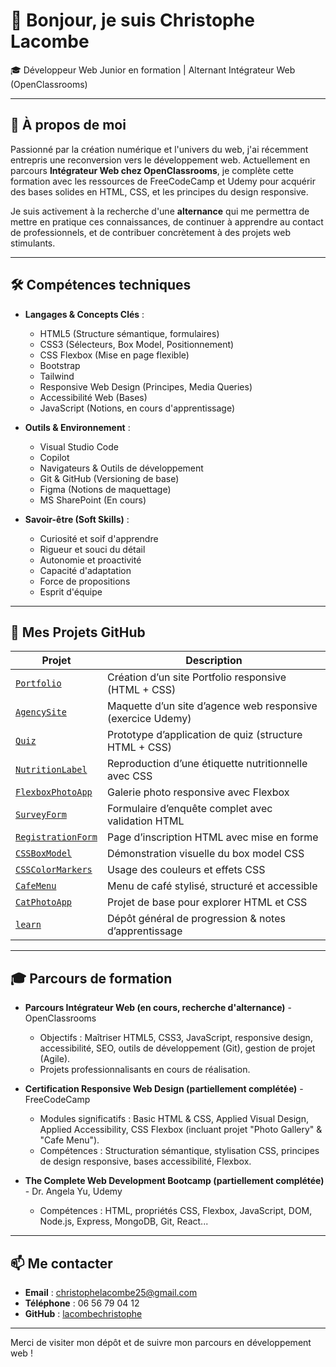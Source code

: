 # 👋 Bonjour, je suis Christophe Lacombe

🎓 Développeur Web Junior en formation | Alternant Intégrateur Web (OpenClassrooms)

---

## 🚀 À propos de moi

Passionné par la création numérique et l'univers du web, j'ai récemment entrepris une reconversion vers le développement web. Actuellement en parcours **Intégrateur Web chez OpenClassrooms**, je complète cette formation avec les ressources de FreeCodeCamp et Udemy pour acquérir des bases solides en HTML, CSS, et les principes du design responsive.

Je suis activement à la recherche d'une **alternance** qui me permettra de mettre en pratique ces connaissances, de continuer à apprendre au contact de professionnels, et de contribuer concrètement à des projets web stimulants.

---

## 🛠️ Compétences techniques

- **Langages & Concepts Clés** :
  - HTML5 (Structure sémantique, formulaires)
  - CSS3 (Sélecteurs, Box Model, Positionnement)
  - CSS Flexbox (Mise en page flexible)
  - Bootstrap
  - Tailwind
  - Responsive Web Design (Principes, Media Queries)
  - Accessibilité Web (Bases)
  - JavaScript (Notions, en cours d'apprentissage)

- **Outils & Environnement** :
  - Visual Studio Code
  - Copilot
  - Navigateurs & Outils de développement
  - Git & GitHub (Versioning de base)
  - Figma (Notions de maquettage)
  - MS SharePoint (En cours)

- **Savoir-être (Soft Skills)** :
  - Curiosité et soif d'apprendre
  - Rigueur et souci du détail
  - Autonomie et proactivité
  - Capacité d'adaptation
  - Force de propositions
  - Esprit d'équipe

---

## 📁 Mes Projets GitHub

| Projet | Description |
|--------|-------------|
| [`Portfolio`](https://lacombechristophe.github.io/portfolio/) | Création d’un site Portfolio responsive (HTML + CSS) |
| [`AgencySite`](https://lacombechristophe.github.io/AgencySite/) | Maquette d’un site d’agence web responsive (exercice Udemy) |
| [`Quiz`](https://lacombechristophe.github.io/Quiz/) | Prototype d’application de quiz (structure HTML + CSS) |
| [`NutritionLabel`](https://lacombechristophe.github.io/NutritionLabel/) | Reproduction d’une étiquette nutritionnelle avec CSS |
| [`FlexboxPhotoApp`](https://lacombechristophe.github.io/FlexboxPhotoApp) | Galerie photo responsive avec Flexbox |
| [`SurveyForm`](https://lacombechristophe.github.io/SurveyForm) | Formulaire d’enquête complet avec validation HTML |
| [`RegistrationForm`](https://lacombechristophe.github.io/RegistrationForm) | Page d’inscription HTML avec mise en forme |
| [`CSSBoxModel`](https://lacombechristophe.github.io/CSSBoxModel) | Démonstration visuelle du box model CSS |
| [`CSSColorMarkers`](https://lacombechristophe.github.io/CSSColorMarkers) | Usage des couleurs et effets CSS |
| [`CafeMenu`](https://lacombechristophe.github.io/CafeMenu) | Menu de café stylisé, structuré et accessible |
| [`CatPhotoApp`](https://lacombechristophe.github.io/CatPhotoApp) | Projet de base pour explorer HTML et CSS |
| [`learn`](https://github.com/lacombechristophe/learn) | Dépôt général de progression & notes d’apprentissage |

---

## 🎓 Parcours de formation

- **Parcours Intégrateur Web (en cours, recherche d'alternance)** - OpenClassrooms
  - Objectifs : Maîtriser HTML5, CSS3, JavaScript, responsive design, accessibilité, SEO, outils de développement (Git), gestion de projet (Agile).
  - Projets professionnalisants en cours de réalisation.

- **Certification Responsive Web Design (partiellement complétée)** - FreeCodeCamp
  - Modules significatifs : Basic HTML & CSS, Applied Visual Design, Applied Accessibility, CSS Flexbox (incluant projet "Photo Gallery" & "Cafe Menu").
  - Compétences : Structuration sémantique, stylisation CSS, principes de design responsive, bases accessibilité, Flexbox.

- **The Complete Web Development Bootcamp (partiellement complétée)** - Dr. Angela Yu, Udemy
  - Compétences : HTML, propriétés CSS, Flexbox, JavaScript, DOM, Node.js, Express, MongoDB, Git, React...

---

## 📫 Me contacter

- **Email** : [christophelacombe25@gmail.com](mailto:christophelacombe25@gmail.com)
- **Téléphone** : 06 56 79 04 12
- **GitHub** : [lacombechristophe](https://github.com/lacombechristophe)

---

Merci de visiter mon dépôt et de suivre mon parcours en développement web !
